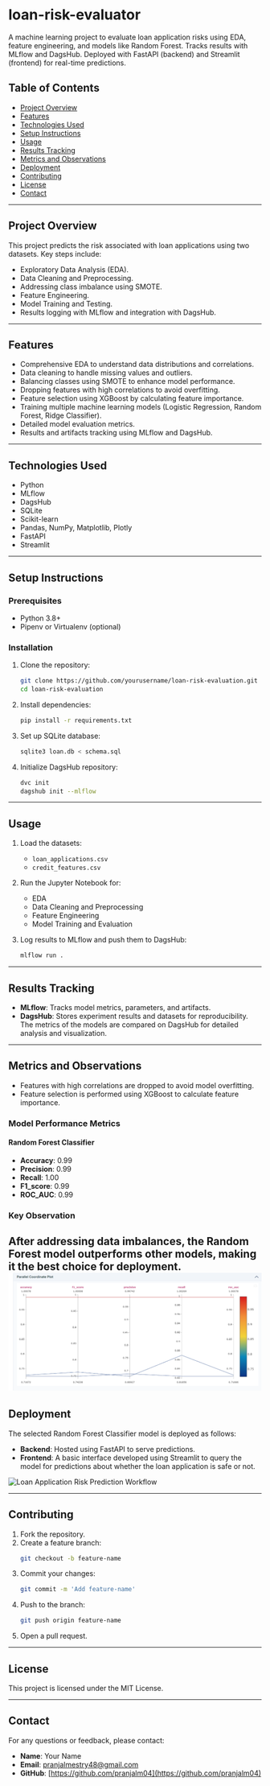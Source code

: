 # loan-risk-evaluator
A machine learning project to evaluate loan application risks using EDA, feature engineering, and models like Random Forest. Tracks results with MLflow and DagsHub. Deployed with FastAPI (backend) and Streamlit (frontend) for real-time predictions.

## Table of Contents
- [Project Overview](#project-overview)
- [Features](#features)
- [Technologies Used](#technologies-used)
- [Setup Instructions](#setup-instructions)
- [Usage](#usage)
- [Results Tracking](#results-tracking)
- [Metrics and Observations](#metrics-and-observations)
- [Deployment](#deployment)
- [Contributing](#contributing)
- [License](#license)
- [Contact](#contact)

---

## Project Overview
This project predicts the risk associated with loan applications using two datasets. Key steps include:
- Exploratory Data Analysis (EDA).
- Data Cleaning and Preprocessing.
- Addressing class imbalance using SMOTE.
- Feature Engineering.
- Model Training and Testing.
- Results logging with MLflow and integration with DagsHub.

---

## Features
- Comprehensive EDA to understand data distributions and correlations.
- Data cleaning to handle missing values and outliers.
- Balancing classes using SMOTE to enhance model performance.
- Dropping features with high correlations to avoid overfitting.
- Feature selection using XGBoost by calculating feature importance.
- Training multiple machine learning models (Logistic Regression, Random Forest, Ridge Classifier).
- Detailed model evaluation metrics.
- Results and artifacts tracking using MLflow and DagsHub.

---

## Technologies Used
- Python
- MLflow
- DagsHub
- SQLite
- Scikit-learn
- Pandas, NumPy, Matplotlib, Plotly
- FastAPI
- Streamlit

---

## Setup Instructions

### Prerequisites
- Python 3.8+
- Pipenv or Virtualenv (optional)

### Installation

1. Clone the repository:
   ```bash
   git clone https://github.com/yourusername/loan-risk-evaluation.git
   cd loan-risk-evaluation
   ```

2. Install dependencies:
   ```bash
   pip install -r requirements.txt
   ```

3. Set up SQLite database:
   ```bash
   sqlite3 loan.db < schema.sql
   ```

4. Initialize DagsHub repository:
   ```bash
   dvc init
   dagshub init --mlflow
   ```

---

## Usage

1. Load the datasets:
   - `loan_applications.csv`
   - `credit_features.csv`

2. Run the Jupyter Notebook for:
   - EDA
   - Data Cleaning and Preprocessing
   - Feature Engineering
   - Model Training and Evaluation

3. Log results to MLflow and push them to DagsHub:
   ```bash
   mlflow run .
   ```

---

## Results Tracking
- **MLflow**: Tracks model metrics, parameters, and artifacts.
- **DagsHub**: Stores experiment results and datasets for reproducibility. The metrics of the models are compared on DagsHub for detailed analysis and visualization.

---

## Metrics and Observations
- Features with high correlations are dropped to avoid model overfitting.
- Feature selection is performed using XGBoost to calculate feature importance.

### Model Performance Metrics
#### Random Forest Classifier
- **Accuracy**: 0.99
- **Precision**: 0.99
- **Recall**: 1.00
- **F1_score**: 0.99
- **ROC_AUC**: 0.99

### Key Observation
After addressing data imbalances, the Random Forest model outperforms other models, making it the best choice for deployment.
![alt text](artifacts/model%20comparison.png)
---

## Deployment
The selected Random Forest Classifier model is deployed as follows:
- **Backend**: Hosted using FastAPI to serve predictions.
- **Frontend**: A basic interface developed using Streamlit to query the model for predictions about whether the loan application is safe or not.

![Loan Application Risk Prediction Workflow](image_path_here)

---

## Contributing
1. Fork the repository.
2. Create a feature branch:
   ```bash
   git checkout -b feature-name
   ```
3. Commit your changes:
   ```bash
   git commit -m 'Add feature-name'
   ```
4. Push to the branch:
   ```bash
   git push origin feature-name
   ```
5. Open a pull request.

---

## License
This project is licensed under the MIT License.

---

## Contact
For any questions or feedback, please contact:
- **Name**: Your Name
- **Email**: [pranjalmestry48@gmail.com](mailto:pranjalmestry48@gmail.com)
- **GitHub**: [https://github.com/pranjalm04](https://github.com/pranjalm04)

